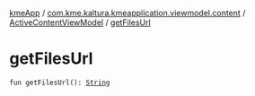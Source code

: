 [kmeApp](../../index.md) / [com.kme.kaltura.kmeapplication.viewmodel.content](../index.md) / [ActiveContentViewModel](index.md) / [getFilesUrl](./get-files-url.md)

# getFilesUrl

`fun getFilesUrl(): `[`String`](https://kotlinlang.org/api/latest/jvm/stdlib/kotlin/-string/index.html)
